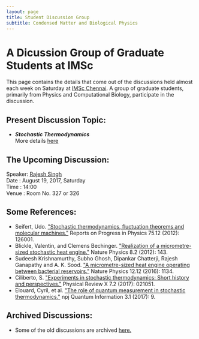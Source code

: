 ```yaml
---
layout: page
title: Student Discussion Group  
subtitle: Condensed Matter and Biological Physics
---
```

# A Dicussion Group of Graduate Students at IMSc

This page contains the details that come out of the discussions held almost each week on Saturday at [IMSc Chennai](https://www.imsc.res.in/). A group of graduate students, primarily from Physics and Computational Biology, participate in the discussion.

## Present Discussion Topic: 
* ***Stochastic Thermodynamics***  
More details [here](https://vinayphy.github.io/discussion/2017/08/welcome)

## The Upcoming Discussion:
Speaker:      [Rajesh Singh](https://rajeshrinet.github.io/)  
Date   :      August 19, 2017, Saturday  
Time   :      14:00  
Venue  :      Room No. 327 or 326  

## Some References:
* Seifert, Udo. ["Stochastic thermodynamics, fluctuation theorems and molecular machines."](http://iopscience.iop.org/article/10.1088/0034-4885/75/12/126001/meta) Reports on Progress in Physics 75.12 (2012): 126001.
* Blickle, Valentin, and Clemens Bechinger. ["Realization of a micrometre-sized stochastic heat engine."](https://www.nature.com/nphys/journal/v8/n2/full/nphys2163.html) Nature Physics 8.2 (2012): 143.
* Sudeesh Krishnamurthy, Subho Ghosh, Dipankar Chatterji, Rajesh Ganapathy and A. K. Sood. ["A micrometre-sized heat engine operating between bacterial reservoirs."](http://www.nature.com/nphys/journal/v12/n12/abs/nphys3870.html) Nature Physics 12.12 (2016): 1134.
* Ciliberto, S. ["Experiments in stochastic thermodynamics: Short history and perspectives."](https://journals.aps.org/prx/abstract/10.1103/PhysRevX.7.021051) Physical Review X 7.2 (2017): 021051.
* Elouard, Cyril, et al. ["The role of quantum measurement in stochastic thermodynamics."](https://www.nature.com/articles/s41534-017-0008-4?WT.feed_name=subjects_quantum-physics) npj Quantum Information 3.1 (2017): 9.
  

## Archived Discussions:  
* Some of the old discussions are archived [here.](https://www.imsc.res.in/~kamalt/discussions.html)



